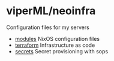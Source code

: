 # viperML/neoinfra

Configuration files for my servers

- [modules](modules) NixOS configuration files
- [terraform](terraform) Infrastructure as code
- [secrets](secrets) Secret provisioning with sops